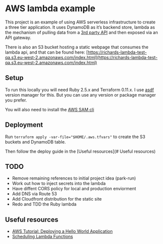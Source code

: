 # AWS lambda example

This project is an example of using AWS serverless infrastructure to create a three tier application. It uses DynamoDB as it’s backend store, lambda as the mechanism of pulling data from a [3rd party API](https://fixer.io/) and then exposed via an API gateway.

There is also an S3 bucket hosting a static webpage that consumes the lambda api, and that can be found  here: [https://richards-lambda-test-qa.s3.eu-west-2.amazonaws.com/index.html](https://richards-lambda-test-qa.s3.eu-west-2.amazonaws.com/index.html)

## Setup

To run this locally you will need Ruby 2.5.x and Terraform 0.11.x. I use [asdf](https://github.com/asdf-vm/asdf) version manager for this. But you can use any version or package manager you prefer.

 You will also need to install the [AWS SAM cli](https://docs.aws.amazon.com/serverless-application-model/latest/developerguide/serverless-sam-cli-install.html)


## Deployment

Run `terraform apply -var-file="$HOME/.aws.tfvars"` to create the S3 buckets and DynamoDB table.

Then follow the deploy guide in the [Useful resources](# Useful resources)

## TODO

 * Remove remaining references to initial project idea (park-run)
 * Work out how to inject secrets into the lambda
 * Have diffent CORS policy for local and production enviorment
 * Add DNS via Route 53
 * Add Cloudfront distribution for the static site
 * Redo and TDD the Ruby lambda

## Useful resources

 * [AWS Tutorial: Deploying a Hello World Application](https://docs.aws.amazon.com/serverless-application-model/latest/developerguide/serverless-getting-started-hello-world.html)
 * [Scheduling Lambda Functions](https://hector.dev/2018/06/14/scheduling-lambda-functions-with-aws-sam.html)

